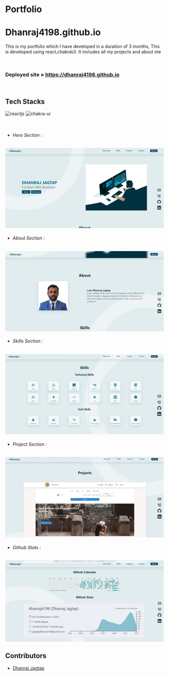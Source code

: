 # **Portfolio**

# Dhanraj4198.github.io

This is my portfolio which I have developed in a duration of 3 months, This is developed using react,chakraUI. It includes all my projects and about me

<br/>

### Deployed site » https://dhanraj4198.github.io

<br />

## Tech Stacks

<p>
         <img src="https://img.shields.io/badge/React-282c34?style=for-the-badge&logo=react&logoColor=61DAFB" alt="reactjs" />
         <img src="https://img.shields.io/badge/Chakra%20UI-27bdb1?style=for-the-badge&logo=chakraui&logoColor=white" alt="chakra-ui" />
</p>
<br/>

- ###### Hero Section :

<img src="https://github.com/Dhanraj4198/Dhanraj4198.github.io/blob/master/public/Hero.png?raw=true"/>
<br/>

- ###### About Section :

<img src="https://github.com/Dhanraj4198/Dhanraj4198.github.io/blob/master/public/About.png?raw=true"/>
<br/>

- ###### Skills Section :

<img src="https://github.com/Dhanraj4198/Dhanraj4198.github.io/blob/master/public/Skills.png?raw=true"/>
<br/>

- ###### Project Section :

<img src="https://github.com/Dhanraj4198/Dhanraj4198.github.io/blob/master/public/Projects.png?raw=true"/>
<br/>

- ###### Github Stats :
<img src="https://github.com/Dhanraj4198/Dhanraj4198.github.io/blob/master/public/Stats.png?raw=truehttps://github.com/Dhanraj4198/Dhanraj4198.github.io/blob/master/public/Stats.png?raw=true"/>

## Contributors

- <a href="https://github.com/Dhanraj4198"> Dhanraj Jagtap </a>
